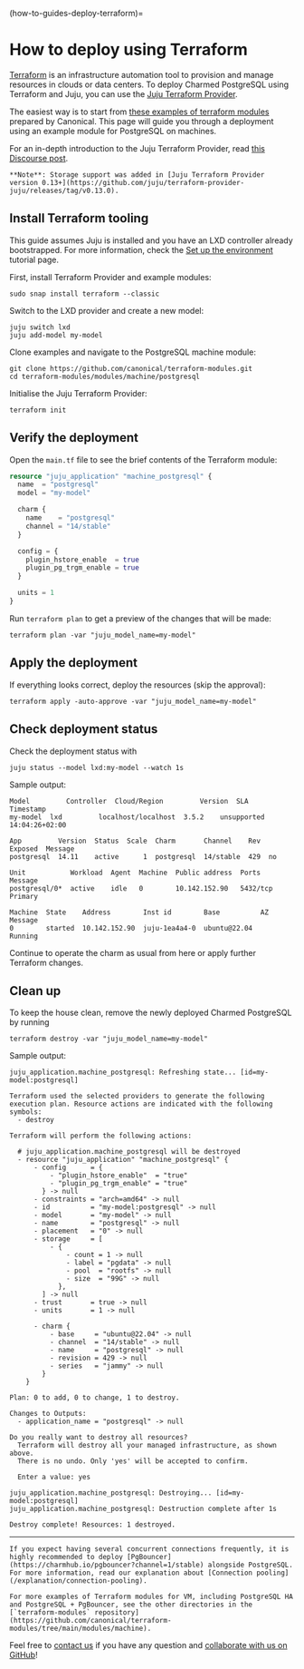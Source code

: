 (how-to-guides-deploy-terraform)=


# How to deploy using Terraform

[Terraform](https://www.terraform.io/) is an infrastructure automation tool to provision and manage resources in clouds or data centers. To deploy Charmed PostgreSQL using Terraform and Juju, you can use the [Juju Terraform Provider](https://registry.terraform.io/providers/juju/juju/latest). 

The easiest way is to start from [these examples of terraform modules](https://github.com/canonical/terraform-modules) prepared by Canonical. This page will guide you through a deployment using an example module for PostgreSQL on machines.

For an in-depth introduction to the Juju Terraform Provider, read [this Discourse post](https://discourse.charmhub.io/t/6939).

```{note}
**Note**: Storage support was added in [Juju Terraform Provider version 0.13+](https://github.com/juju/terraform-provider-juju/releases/tag/v0.13.0).
```

## Install Terraform tooling

This guide assumes Juju is installed and you have an LXD controller already bootstrapped. For more information, check the [Set up the environment](/tutorial/1-set-up-environment) tutorial page.

First, install Terraform Provider and example modules:
```shell
sudo snap install terraform --classic
```
Switch to the LXD provider and create a new model:
```shell
juju switch lxd
juju add-model my-model
```
Clone examples and navigate to the PostgreSQL machine module:
```shell
git clone https://github.com/canonical/terraform-modules.git
cd terraform-modules/modules/machine/postgresql
```

Initialise the Juju Terraform Provider:
```shell
terraform init
```

## Verify the deployment

Open the `main.tf` file to see the brief contents of the Terraform module:

```tf
resource "juju_application" "machine_postgresql" {
  name  = "postgresql"
  model = "my-model"

  charm {
    name    = "postgresql"
    channel = "14/stable"
  }

  config = {
    plugin_hstore_enable  = true
    plugin_pg_trgm_enable = true
  }

  units = 1
}
```

Run `terraform plan` to get a preview of the changes that will be made:

```shell
terraform plan -var "juju_model_name=my-model"
```

## Apply the deployment

If everything looks correct, deploy the resources (skip the approval):

```shell
terraform apply -auto-approve -var "juju_model_name=my-model"
```

## Check deployment status

Check the deployment status with 

```shell
juju status --model lxd:my-model --watch 1s
```

Sample output:

```shell
Model         Controller  Cloud/Region         Version  SLA          Timestamp
my-model  lxd         localhost/localhost  3.5.2    unsupported  14:04:26+02:00

App         Version  Status  Scale  Charm       Channel    Rev  Exposed  Message
postgresql  14.11    active      1  postgresql  14/stable  429  no       

Unit           Workload  Agent  Machine  Public address  Ports     Message
postgresql/0*  active    idle   0        10.142.152.90   5432/tcp  Primary

Machine  State    Address        Inst id        Base          AZ  Message
0        started  10.142.152.90  juju-1ea4a4-0  ubuntu@22.04      Running
```

Continue to operate the charm as usual from here or apply further Terraform changes.

## Clean up

To keep the house clean, remove the newly deployed Charmed PostgreSQL by running
```shell
terraform destroy -var "juju_model_name=my-model"
```

Sample output:
```shell
juju_application.machine_postgresql: Refreshing state... [id=my-model:postgresql]

Terraform used the selected providers to generate the following execution plan. Resource actions are indicated with the following symbols:
  - destroy

Terraform will perform the following actions:

  # juju_application.machine_postgresql will be destroyed
  - resource "juju_application" "machine_postgresql" {
      - config      = {
          - "plugin_hstore_enable"  = "true"
          - "plugin_pg_trgm_enable" = "true"
        } -> null
      - constraints = "arch=amd64" -> null
      - id          = "my-model:postgresql" -> null
      - model       = "my-model" -> null
      - name        = "postgresql" -> null
      - placement   = "0" -> null
      - storage     = [
          - {
              - count = 1 -> null
              - label = "pgdata" -> null
              - pool  = "rootfs" -> null
              - size  = "99G" -> null
            },
        ] -> null
      - trust       = true -> null
      - units       = 1 -> null

      - charm {
          - base     = "ubuntu@22.04" -> null
          - channel  = "14/stable" -> null
          - name     = "postgresql" -> null
          - revision = 429 -> null
          - series   = "jammy" -> null
        }
    }

Plan: 0 to add, 0 to change, 1 to destroy.

Changes to Outputs:
  - application_name = "postgresql" -> null

Do you really want to destroy all resources?
  Terraform will destroy all your managed infrastructure, as shown above.
  There is no undo. Only 'yes' will be accepted to confirm.

  Enter a value: yes

juju_application.machine_postgresql: Destroying... [id=my-model:postgresql]
juju_application.machine_postgresql: Destruction complete after 1s

Destroy complete! Resources: 1 destroyed.
```
---
```{note}
If you expect having several concurrent connections frequently, it is highly recommended to deploy [PgBouncer](https://charmhub.io/pgbouncer?channel=1/stable) alongside PostgreSQL. For more information, read our explanation about [Connection pooling](/explanation/connection-pooling).

For more examples of Terraform modules for VM, including PostgreSQL HA and PostgreSQL + PgBouncer, see the other directories in the [`terraform-modules` repository](https://github.com/canonical/terraform-modules/tree/main/modules/machine).
```


Feel free to [contact us](/reference/contacts) if you have any question and [collaborate with us on GitHub](https://github.com/canonical/terraform-modules)!

